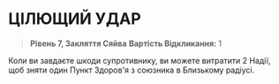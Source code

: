 ﻿# ЦІЛЮЩИЙ УДАР

> **Рівень 7, Закляття Сяйва**
> **Вартість Відкликання:** 1

Коли ви завдаєте шкоди супротивнику, ви можете витратити 2 Надії, щоб зняти один Пункт Здоров'я з союзника в Близькому радіусі.